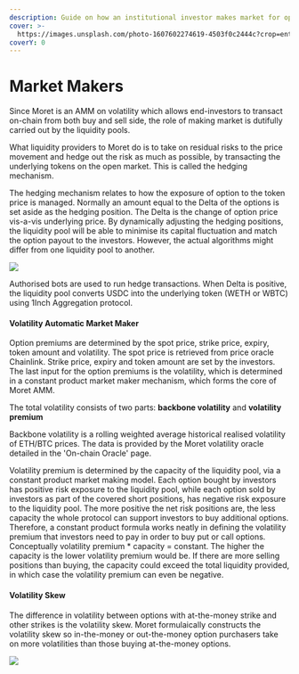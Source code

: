 ```yaml
---
description: Guide on how an institutional investor makes market for options on Moret
cover: >-
  https://images.unsplash.com/photo-1607602274619-4503f0c2444c?crop=entropy&cs=srgb&fm=jpg&ixid=MnwxOTcwMjR8MHwxfHNlYXJjaHwxMHx8aGlnaGxhbmR8ZW58MHx8fHwxNjM4ODIxMzQ3&ixlib=rb-1.2.1&q=85
coverY: 0
---
```


# Market Makers

Since Moret is an AMM on volatility which allows end-investors to transact on-chain from both buy and sell side, the role of making market is dutifully carried out by the liquidity pools.&#x20;

What liquidity providers to Moret do is to take on residual risks to the price movement and hedge out the risk as much as possible, by transacting the underlying tokens on the open market. This is called the hedging mechanism.&#x20;

The hedging mechanism relates to how the exposure of option to the token price is managed. Normally an amount equal to the Delta of the options is set aside as the hedging position. The Delta is the change of option price vis-a-vis underlying price. By dynamically adjusting the hedging positions, the liquidity pool will be able to minimise its capital fluctuation and match the option payout to the investors. However, the actual algorithms might differ from one liquidity pool to another.

![](https://cdn-images-1.medium.com/max/1200/1\*B1ZTQokG6Rr25CPARV0tpw.png)



Authorised bots are used to run hedge transactions. When Delta is positive, the liquidity pool converts USDC into the underlying token (WETH or WBTC) using 1Inch Aggregation protocol.&#x20;

#### Volatility Automatic Market Maker

Option premiums are determined by the spot price, strike price, expiry, token amount and volatility. The spot price is retrieved from price oracle Chainlink. Strike price, expiry and token amount are set by the investors. The last input for the option premiums is the volatility, which is determined in a constant product market maker mechanism, which forms the core of Moret AMM.

The total volatility consists of two parts: **backbone volatility** and **volatility premium**

Backbone volatility is a rolling weighted average historical realised volatility of ETH/BTC prices. The data is provided by the Moret volatility oracle detailed in the 'On-chain Oracle' page.

Volatility premium is determined by the capacity of the liquidity pool, via a constant product market making model. Each option bought by investors has positive risk exposure to the liquidity pool, while each option sold by investors as part of the covered short positions, has negative risk exposure to the liquidity pool. The more positive the net risk positions are, the less capacity the whole protocol can support investors to buy additional options. Therefore, a constant product formula works neatly in defining the volatility premium that investors need to pay in order to buy put or call options. Conceptually volatility premium \* capacity = constant. The higher the capacity is the lower volatility premium would be. If there are more selling positions than buying, the capacity could exceed the total liquidity provided, in which case the volatility premium can even be negative.&#x20;

#### Volatility Skew

The difference in volatility between options with at-the-money strike and other strikes is the volatility skew. Moret formulaically constructs the volatility skew so in-the-money or out-the-money option purchasers take on more volatilities than those buying at-the-money options.

![](https://cdn-images-1.medium.com/max/1200/1\*VY5HRpcJkos8V\_uKnw9PCw.png)





